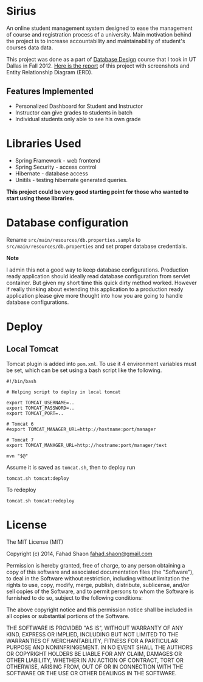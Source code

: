 # Sirius


An online student management system designed to ease the management of course and registration process of a university.
Main motivation behind the project is to increase accountability and maintainability of student's courses data data.

This project was done as a part of [Database Design](http://go.utdallas.edu/cs6360.501.12f) course that I took
in UT Dallas in Fall 2012. [Here is the report](http://www.shaon.org/file/cs-6360-database-design-report.pdf) of this project
with screenshots and Entity Relationship Diagram (ERD).


## Features Implemented

- Personalized Dashboard for Student and Instructor
- Instructor can give grades to students in batch
- Individual students only able to see his own grade


# Libraries Used

- Spring Framework - web frontend
- Spring Security  - access control
- Hibernate        - database access
- Unitils          - testing hibernate generated queries.

**This project could be very good starting point for those who wanted to start using these libraries.**

# Database configuration

Rename `src/main/resources/db.properties.sample` to `src/main/resources/db.properties`
and set proper database credentials.

**Note**

I admin this not a good way to keep database configurations. Production ready application
should ideally read database configuration from servlet container. But given my short
time this quick dirty method worked. However if really thinking about extending this application
to a production ready application please give more thought into how you are going to handle
database configurations.

# Deploy

## Local Tomcat

Tomcat plugin is added into `pom.xml`. To use it 4 environment variables must be set,
which can be set using a bash script like the following.

    #!/bin/bash

    # Helping script to deploy in local tomcat

    export TOMCAT_USERNAME=..
    export TOMCAT_PASSWORD=..
    export TOMCAT_PORT=..

    # Tomcat 6
    #export TOMCAT_MANAGER_URL=http://hostname:port/manager

    # Tomcat 7
    export TOMCAT_MANAGER_URL=http://hostname:port/manager/text

    mvn "$@"

Assume it is saved as `tomcat.sh`, then to deploy run

    tomcat.sh tomcat:deploy

To redeploy

    tomcat.sh tomcat:redeploy

# License


The MIT License (MIT)

Copyright (c) 2014, Fahad Shaon <fahad.shaon@gmail.com>

Permission is hereby granted, free of charge, to any person obtaining a copy of this software and associated documentation files (the "Software"), to deal in the Software without restriction, including without limitation the rights to use, copy, modify, merge, publish, distribute, sublicense, and/or sell copies of the Software, and to permit persons to whom the Software is furnished to do so, subject to the following conditions:

The above copyright notice and this permission notice shall be included in all copies or substantial portions of the Software.

THE SOFTWARE IS PROVIDED "AS IS", WITHOUT WARRANTY OF ANY KIND, EXPRESS OR IMPLIED, INCLUDING BUT NOT LIMITED TO THE WARRANTIES OF MERCHANTABILITY, FITNESS FOR A PARTICULAR PURPOSE AND NONINFRINGEMENT. IN NO EVENT SHALL THE AUTHORS OR COPYRIGHT HOLDERS BE LIABLE FOR ANY CLAIM, DAMAGES OR OTHER LIABILITY, WHETHER IN AN ACTION OF CONTRACT, TORT OR OTHERWISE, ARISING FROM, OUT OF OR IN CONNECTION WITH THE SOFTWARE OR THE USE OR OTHER DEALINGS IN THE SOFTWARE.